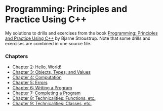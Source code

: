 Programming: Principles and Practice Using C++
=============

My solutions to drills and exercises from the book [Programming: Principles and Practice Using C++](https://www.stroustrup.com/programming.html) by Bjarne Stroustrup. Note that some drills and exercises are combined in one source file.

### Chapters

- [Chapter 2: Hello, World!](ch02)
- [Chapter 3: Objects, Types, and Values](ch03/)
- [Chapter 4: Computation](ch04/)
- [Chapter 5: Errors](ch05/)
- [Chapter 6: Writing a Program](ch06/)
- [Chapter 7: Completing a Program](ch07/)
- [Chapter 8: Technicalities: Functions, etc.](ch08/)
- [Chapter 9: Technicalities: Classes, etc.](ch09/)